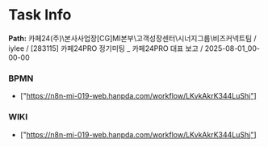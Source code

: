 # Task Info

**Path:** 카페24(주)\본사사업장\[CG]MI본부\고객성장센터\시너지그룹\비즈커넥트팀 / iylee / [283115] 카페24PRO 정기미팅 _ 카페24PRO 대표 보고 / 2025-08-01_00-00-00

### BPMN
- ["https://n8n-mi-019-web.hanpda.com/workflow/LKvkAkrK344LuShj"]

### WIKI
- ["https://n8n-mi-019-web.hanpda.com/workflow/LKvkAkrK344LuShj"]

